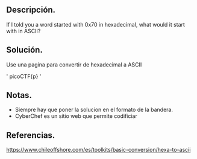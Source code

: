 ## Descripción.
If I told you a word started with 0x70 in hexadecimal, what would it start with in ASCII?

## Solución.
Use una pagina para convertir de hexadecimal a ASCII

' picoCTF{p} '



## Notas.
- Siempre hay que poner la solucion en el formato de la bandera.
- CyberChef es un sitio web que permite codificiar

## Referencias.
https://www.chileoffshore.com/es/toolkits/basic-conversion/hexa-to-ascii